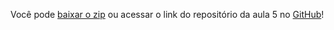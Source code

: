 Você pode [baixar o zip](https://github.com/alura-cursos/3530-js-arrays/archive/refs/heads/aula-5.zip) ou acessar o link do repositório da aula 5 no [GitHub](https://github.com/alura-cursos/3530-js-arrays/tree/aula-5)!